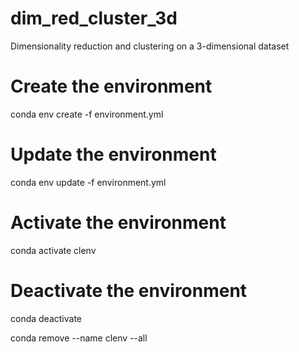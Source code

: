 # dim_red_cluster_3d
Dimensionality reduction and clustering on a 3-dimensional dataset

# Create the environment
conda env create -f environment.yml

# Update the environment
conda env update -f environment.yml

# Activate the environment
conda activate clenv
# Deactivate the environment
conda deactivate

conda remove --name clenv --all
